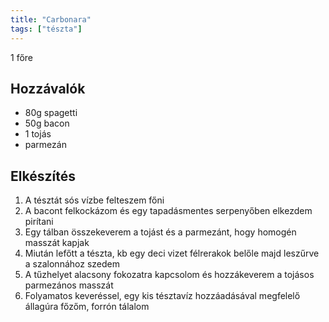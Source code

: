```yaml
---
title: "Carbonara"
tags: ["tészta"]
---
```


1 főre

## Hozzávalók

- 80g spagetti
- 50g bacon
- 1 tojás
- parmezán

## Elkészítés

1. A tésztát sós vízbe felteszem főni
2. A bacont felkockázom és egy tapadásmentes serpenyőben elkezdem pirítani
3. Egy tálban összekeverem a tojást és a parmezánt, hogy homogén masszát kapjak
4. Miután lefőtt a tészta, kb egy deci vizet félrerakok belőle majd leszűrve a szalonnához szedem
5. A tűzhelyet alacsony fokozatra kapcsolom és hozzákeverem a tojásos parmezános masszát
6. Folyamatos keveréssel, egy kis tésztavíz hozzáadásával megfelelő állagúra főzőm, forrón tálalom
